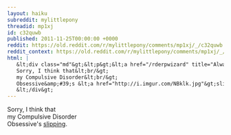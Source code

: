 ```yaml
---
layout: haiku
subreddit: mylittlepony
threadid: mp1xj
id: c32quwb
published: 2011-11-25T00:00:00 +0000
reddit: https://old.reddit.com/r/mylittlepony/comments/mp1xj/_/c32quwb
reddit_context: https://old.reddit.com/r/mylittlepony/comments/mp1xj/_/c32quwb?context=3
html: |
   &lt;div class="md"&gt;&lt;p&gt;&lt;a href="/rderpwizard" title="Always Relevant / Hour In Twitchy Delay / Paper Bag Princess"&gt;&lt;/a&gt; 
   Sorry, I think that&lt;br/&gt;
   my Compulsive Disorder&lt;br/&gt;
   Obsessive&amp;#39;s &lt;a href="http://i.imgur.com/NBklk.jpg"&gt;slipping&lt;/a&gt;.&lt;/p&gt;
   &lt;/div&gt;
---
```


[](/rderpwizard "Always Relevant / Hour In Twitchy Delay / Paper Bag Princess") 
Sorry, I think that  
my Compulsive Disorder  
Obsessive's [slipping](http://i.imgur.com/NBklk.jpg).